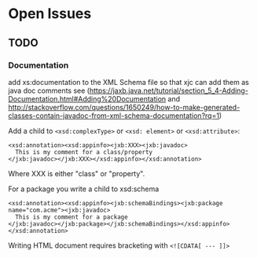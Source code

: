 Open Issues
========================

TODO
-------

### Documentation
add xs:documentation to the XML Schema file so that xjc can add them as java doc comments
see (https://jaxb.java.net/tutorial/section_5_4-Adding-Documentation.html#Adding%20Documentation and
http://stackoverflow.com/questions/1650249/how-to-make-generated-classes-contain-javadoc-from-xml-schema-documentation?rq=1)

Add a child to `<xsd:complexType>` or `<xsd: element>` or `<xsd:attribute>`:

    <xsd:annotation><xsd:appinfo><jxb:XXX><jxb:javadoc>
      This is my comment for a class/property
    </jxb:javadoc></jxb:XXX></xsd:appinfo></xsd:annotation>

Where XXX is either "class" or "property".

For a package you write a child to xsd:schema

    <xsd:annotation><xsd:appinfo><jxb:schemaBindings><jxb:package name="com.acme"><jxb:javadoc>
      This is my comment for a package
    </jxb:javadoc></jxb:package></jxb:schemaBindings></xsd:appinfo></xsd:annotation>

Writing HTML document requires bracketing with `<![CDATA[ --- ]]>`



